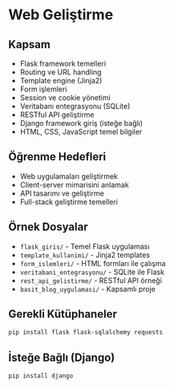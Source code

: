 # Web Geliştirme

## Kapsam
- Flask framework temelleri
- Routing ve URL handling
- Template engine (Jinja2)
- Form işlemleri
- Session ve cookie yönetimi
- Veritabanı entegrasyonu (SQLite)
- RESTful API geliştirme
- Django framework giriş (isteğe bağlı)
- HTML, CSS, JavaScript temel bilgiler

## Öğrenme Hedefleri
- Web uygulamaları geliştirmek
- Client-server mimarisini anlamak
- API tasarımı ve geliştirme
- Full-stack geliştirme temelleri

## Örnek Dosyalar
- `flask_giris/` - Temel Flask uygulaması
- `template_kullanimi/` - Jinja2 templates
- `form_islemleri/` - HTML formları ile çalışma
- `veritabani_entegrasyonu/` - SQLite ile Flask
- `rest_api_gelistirme/` - RESTful API örneği
- `basit_blog_uygulamasi/` - Kapsamlı proje

## Gerekli Kütüphaneler
```bash
pip install flask flask-sqlalchemy requests
```

## İsteğe Bağlı (Django)
```bash
pip install django
```